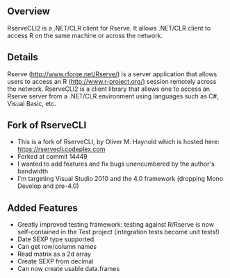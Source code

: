 Overview
---------
RserveCLI2 is a .NET/CLR client for Rserve. It allows .NET/CLR client to access R on the same machine or across the network.

Details
-------
Rserve (http://www.rforge.net/Rserve/) is a server application that allows users to access an R (http://www.r-project.org/) session remotely across the network. RserveCLI2 is a client library that allows one to access an Rserve server from a .NET/CLR environment using languages such as C#, Visual Basic, etc.

Fork of RserveCLI
-----------------
- This is a fork of RserveCLI, by Oliver M. Haynold which is hosted here: https://rservecli.codeplex.com
- Forked at commit 14449
- I wanted to add features and fix bugs unencumbered by the author's bandwidth
- I'm targeting Visual Studio 2010 and the 4.0 framework (dropping Mono Develop and pre-4.0)

Added Features
--------------
- Greatly improved testing framework: testing against R/Rserve is now self-contained in the Test project (integration tests become unit tests!)
- Date SEXP type supported
- Can get row/column names
- Read matrix as a 2d array
- Create SEXP from decimal
- Can now create usable data.frames